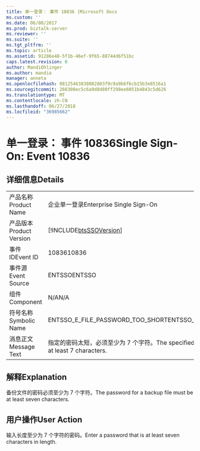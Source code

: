 ```yaml
---
title: 单一登录： 事件 10836 |Microsoft Docs
ms.custom: ''
ms.date: 06/08/2017
ms.prod: biztalk-server
ms.reviewer: ''
ms.suite: ''
ms.tgt_pltfrm: ''
ms.topic: article
ms.assetid: 91286e48-5f1b-46ef-9f65-88744d6f51bc
caps.latest.revision: 6
author: MandiOhlinger
ms.author: mandia
manager: anneta
ms.openlocfilehash: 08125463838082803f9c9a9b6f6cb15b3e8516a1
ms.sourcegitcommit: 266308ec5c6a9d8d80ff298ee6051b4843c5d626
ms.translationtype: MT
ms.contentlocale: zh-CN
ms.lasthandoff: 06/27/2018
ms.locfileid: "36985662"
---
```

# <a name="single-sign-on-event-10836"></a><span data-ttu-id="f8dc7-102">单一登录： 事件 10836</span><span class="sxs-lookup"><span data-stu-id="f8dc7-102">Single Sign-On: Event 10836</span></span>
## <a name="details"></a><span data-ttu-id="f8dc7-103">详细信息</span><span class="sxs-lookup"><span data-stu-id="f8dc7-103">Details</span></span>  
  
|                 |                                                                        |
|-----------------|------------------------------------------------------------------------|
|  <span data-ttu-id="f8dc7-104">产品名称</span><span class="sxs-lookup"><span data-stu-id="f8dc7-104">Product Name</span></span>   |                       <span data-ttu-id="f8dc7-105">企业单一登录</span><span class="sxs-lookup"><span data-stu-id="f8dc7-105">Enterprise Single Sign-On</span></span>                        |
| <span data-ttu-id="f8dc7-106">产品版本</span><span class="sxs-lookup"><span data-stu-id="f8dc7-106">Product Version</span></span> |       [!INCLUDE[btsSSOVersion](../includes/btsssoversion-md.md)]       |
|    <span data-ttu-id="f8dc7-107">事件 ID</span><span class="sxs-lookup"><span data-stu-id="f8dc7-107">Event ID</span></span>     |                                 <span data-ttu-id="f8dc7-108">10836</span><span class="sxs-lookup"><span data-stu-id="f8dc7-108">10836</span></span>                                  |
|  <span data-ttu-id="f8dc7-109">事件源</span><span class="sxs-lookup"><span data-stu-id="f8dc7-109">Event Source</span></span>   |                                 <span data-ttu-id="f8dc7-110">ENTSSO</span><span class="sxs-lookup"><span data-stu-id="f8dc7-110">ENTSSO</span></span>                                 |
|    <span data-ttu-id="f8dc7-111">组件</span><span class="sxs-lookup"><span data-stu-id="f8dc7-111">Component</span></span>    |                                  <span data-ttu-id="f8dc7-112">N/A</span><span class="sxs-lookup"><span data-stu-id="f8dc7-112">N/A</span></span>                                   |
|  <span data-ttu-id="f8dc7-113">符号名称</span><span class="sxs-lookup"><span data-stu-id="f8dc7-113">Symbolic Name</span></span>  |                    <span data-ttu-id="f8dc7-114">ENTSSO_E_FILE_PASSWORD_TOO_SHORT</span><span class="sxs-lookup"><span data-stu-id="f8dc7-114">ENTSSO_E_FILE_PASSWORD_TOO_SHORT</span></span>                    |
|  <span data-ttu-id="f8dc7-115">消息正文</span><span class="sxs-lookup"><span data-stu-id="f8dc7-115">Message Text</span></span>   | <span data-ttu-id="f8dc7-116">指定的密码太短，必须至少为 7 个字符。</span><span class="sxs-lookup"><span data-stu-id="f8dc7-116">The specified password is too short, it must be at least 7 characters.</span></span> |
  
## <a name="explanation"></a><span data-ttu-id="f8dc7-117">解释</span><span class="sxs-lookup"><span data-stu-id="f8dc7-117">Explanation</span></span>  
 <span data-ttu-id="f8dc7-118">备份文件的密码必须至少为 7 个字符。</span><span class="sxs-lookup"><span data-stu-id="f8dc7-118">The password for a backup file must be at least seven characters.</span></span>  
  
## <a name="user-action"></a><span data-ttu-id="f8dc7-119">用户操作</span><span class="sxs-lookup"><span data-stu-id="f8dc7-119">User Action</span></span>  
 <span data-ttu-id="f8dc7-120">输入长度至少为 7 个字符的密码。</span><span class="sxs-lookup"><span data-stu-id="f8dc7-120">Enter a password that is at least seven characters in length.</span></span>